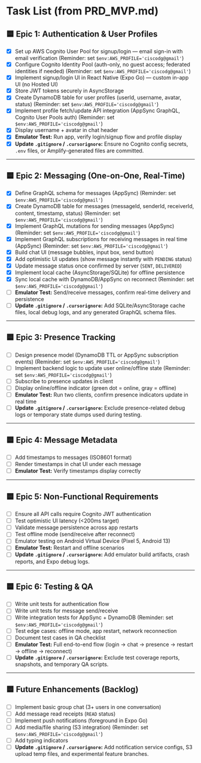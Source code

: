 # Task List (from PRD_MVP.md)

## 🟦 Epic 1: Authentication & User Profiles
- [x] Set up AWS Cognito User Pool for signup/login — email sign-in with email verification (Reminder: set `$env:AWS_PROFILE='ciscodg@gmail'`)  
- [x] Configure Cognito Identity Pool (auth-only, no guest access; federated identities if needed) (Reminder: set `$env:AWS_PROFILE='ciscodg@gmail'`)  
- [x] Implement signup/login UI in React Native (Expo Go) — custom in-app UI (no Hosted UI)  
- [x] Store JWT tokens securely in AsyncStorage  
- [x] Create DynamoDB table for user profiles (userId, username, avatar, status) (Reminder: set `$env:AWS_PROFILE='ciscodg@gmail'`)  
- [x] Implement profile fetch/update API integration (AppSync GraphQL, Cognito User Pools auth) (Reminder: set `$env:AWS_PROFILE='ciscodg@gmail'`)  
- [x] Display username + avatar in chat header  
- [x] **Emulator Test:** Run app, verify login/signup flow and profile display  
- [x] **Update `.gitignore` / `.cursorignore`:** Ensure no Cognito config secrets, `.env` files, or Amplify-generated files are committed.  

---

## 🟦 Epic 2: Messaging (One-on-One, Real-Time)
- [x] Define GraphQL schema for messages (AppSync) (Reminder: set `$env:AWS_PROFILE='ciscodg@gmail'`)  
- [x] Create DynamoDB table for messages (messageId, senderId, receiverId, content, timestamp, status) (Reminder: set `$env:AWS_PROFILE='ciscodg@gmail'`)  
- [x] Implement GraphQL mutations for sending messages (AppSync) (Reminder: set `$env:AWS_PROFILE='ciscodg@gmail'`)  
- [x] Implement GraphQL subscriptions for receiving messages in real time (AppSync) (Reminder: set `$env:AWS_PROFILE='ciscodg@gmail'`)  
- [x] Build chat UI (message bubbles, input box, send button)  
- [x] Add optimistic UI updates (show message instantly with `PENDING` status)  
- [x] Update message status once confirmed by server (`SENT`, `DELIVERED`)  
- [x] Implement local cache (AsyncStorage/SQLite) for offline persistence  
- [x] Sync local cache with DynamoDB/AppSync on reconnect (Reminder: set `$env:AWS_PROFILE='ciscodg@gmail'`)  
- [ ] **Emulator Test:** Send/receive messages, confirm real-time delivery and persistence  
- [ ] **Update `.gitignore` / `.cursorignore`:** Add SQLite/AsyncStorage cache files, local debug logs, and any generated GraphQL schema files.  

---

## 🟦 Epic 3: Presence Tracking
- [ ] Design presence model (DynamoDB TTL or AppSync subscription events) (Reminder: set `$env:AWS_PROFILE='ciscodg@gmail'`)  
- [ ] Implement backend logic to update user online/offline state (Reminder: set `$env:AWS_PROFILE='ciscodg@gmail'`)  
- [ ] Subscribe to presence updates in client  
- [ ] Display online/offline indicator (green dot = online, gray = offline)  
- [ ] **Emulator Test:** Run two clients, confirm presence indicators update in real time  
- [ ] **Update `.gitignore` / `.cursorignore`:** Exclude presence-related debug logs or temporary state dumps used during testing.  

---

## 🟦 Epic 4: Message Metadata
- [ ] Add timestamps to messages (ISO8601 format)  
- [ ] Render timestamps in chat UI under each message  
- [ ] **Emulator Test:** Verify timestamps display correctly  

---

## 🟦 Epic 5: Non-Functional Requirements
- [ ] Ensure all API calls require Cognito JWT authentication  
- [ ] Test optimistic UI latency (<200ms target)  
- [ ] Validate message persistence across app restarts  
- [ ] Test offline mode (send/receive after reconnect)  
- [ ] Emulator testing on Android Virtual Device (Pixel 5, Android 13)  
- [ ] **Emulator Test:** Restart and offline scenarios  
- [ ] **Update `.gitignore` / `.cursorignore`:** Add emulator build artifacts, crash reports, and Expo debug logs.  

---

## 🟦 Epic 6: Testing & QA
- [ ] Write unit tests for authentication flow  
- [ ] Write unit tests for message send/receive  
- [ ] Write integration tests for AppSync + DynamoDB (Reminder: set `$env:AWS_PROFILE='ciscodg@gmail'`)  
- [ ] Test edge cases: offline mode, app restart, network reconnection  
- [ ] Document test cases in QA checklist  
- [ ] **Emulator Test:** Full end-to-end flow (login → chat → presence → restart → offline → reconnect)  
- [ ] **Update `.gitignore` / `.cursorignore`:** Exclude test coverage reports, snapshots, and temporary QA scripts.  

---

## 🟦 Future Enhancements (Backlog)
- [ ] Implement basic group chat (3+ users in one conversation)  
- [ ] Add message read receipts (`READ` status)  
- [ ] Implement push notifications (foreground in Expo Go)  
- [ ] Add media/file sharing (S3 integration) (Reminder: set `$env:AWS_PROFILE='ciscodg@gmail'`)  
- [ ] Add typing indicators  
- [ ] **Update `.gitignore` / `.cursorignore`:** Add notification service configs, S3 upload temp files, and experimental feature branches.  
